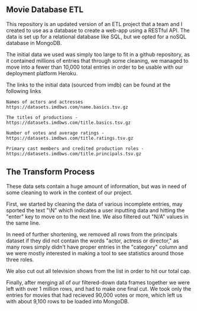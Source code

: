 ## Movie Database ETL

This repository is an updated version of an ETL project that a team and I created to use as a database to create a web-app using a RESTful API. The data is set up for a relational database like SQL, but we opted for a noSQL database in MongoDB.

The initial data we used was simply too large to fit in a github repository, as it contained millions of entries that through some cleaning, we managed to move into a fewer than 10,000 total entries in order to be usable with our deployment platform Heroku.

The links to the initial data (sourced from imdb) can be found at the following links 

    Names of actors and actresses https://datasets.imdbws.com/name.basics.tsv.gz

    The titles of productions - https://datasets.imdbws.com/title.basics.tsv.gz

    Number of votes and average ratings - https://datasets.imdbws.com/title.ratings.tsv.gz

    Primary cast members and credited production roles - https://datasets.imdbws.com/title.principals.tsv.gz

## The Transform Process

These data sets contain a huge amount of information, but was in need of some cleaning to work in the context of our project.

First, we started by cleaning the data of various incomplete entries, may sported the text "\\N" which indicates a user inputting data and hitting the "enter" key to move on to the next line. We also filtered out "N/A" values in the same line.


In need of further shortening, we removed all rows from the principals dataset if they did not contain the words "actor, actress or director," as many rows simply didn't have proper entries in the "category" column and we were mostly interested in making a tool to see statistics around those three roles.

We also cut out all television shows from the list in order to hit our total cap.

Finally, after merging all of our filtered-down data frames together we were left with over 1 million rows, and had to make one final cut. We took only the entries for movies that had recieved 90,000 votes or more, which left us with about 9,100 rows to be loaded into MongoDB.